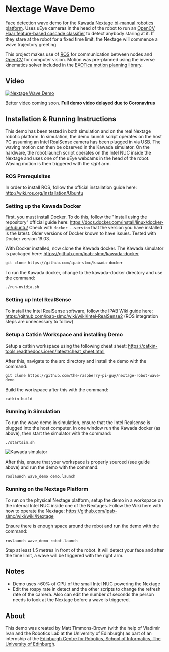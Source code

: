 # Nextage Wave Demo
Face detection wave demo for the [Kawada Nextage bi-manual robotics platform](http://nextage.kawada.jp/en/). Uses uEye cameras in the head of the robot to run an [OpenCV Haar feature-based cascade classifier](https://docs.opencv.org/3.4/db/d28/tutorial_cascade_classifier.html) to detect anybody staring at it. If they stare at the robot for a fixed time limit, the Nextage will commence a wave trajectory greeting.

This project makes use of [ROS](https://www.ros.org) for communication between nodes and [OpenCV](https://opencv.org) for computer vision. Motion was pre-planned using the inverse kinematics solver included in the [EXOTica motion planning library](https://ipab-slmc.github.io/exotica/overview.html).

## Video
[![Nextage Wave Demo](http://img.youtube.com/vi/-q6xLpI4pFU/0.jpg)](https://www.youtube.com/watch?v=-q6xLpI4pFU&feature=youtu.be "Nextage Video")

Better video coming soon. **Full demo video delayed due to Coronavirus**

## Installation & Running Instructions
This demo has been tested in both simulation and on the real Nextage robotic platform. In simulation, the demo.launch script operates on the host PC assuming an Intel RealSense camera has been plugged in via USB. The waving motion can then be observed in the Kawada simulator. On the hardware, the robot.launch script operates on the Intel NUC inside the Nextage and uses one of the uEye webcams in the head of the robot. Waving motion is then triggered with the *right* arm.

### ROS Prerequisites
In order to install ROS, follow the official installation guide here: http://wiki.ros.org/Installation/Ubuntu

### Setting up the Kawada Docker
First, you must install Docker. To do this, follow the "Install using the repository" official guide here: https://docs.docker.com/install/linux/docker-ce/ubuntu/ Check with ```docker --version``` that the version you have installed is the latest. Older versions of Docker known to have issues. Tested with Docker version 19.03.

With Docker installed, now clone the Kawada docker. The Kawada simulator is packaged here: https://github.com/ipab-slmc/kawada-docker

```git clone https://github.com/ipab-slmc/kawada-docker```

To run the Kawada docker, change to the kawada-docker directory and use the command:

```./run-nvidia.sh```

### Setting up Intel RealSense
To install the Intel RealSense software, follow the IPAB Wiki guide here: https://github.com/ipab-slmc/wiki/wiki/Intel-RealSense2 (ROS integration steps are unnecessary to follow)

### Setup a Catkin Workspace and installing Demo
Setup a catkin workspace using the following cheat sheet: https://catkin-tools.readthedocs.io/en/latest/cheat_sheet.html

After this, navigate to the src directory and install the demo with the command:

```git clone https://github.com/the-raspberry-pi-guy/nextage-robot-wave-demo```

Build the workspace after this with the command:

```catkin build```

### Running in Simulation
To run the wave demo in simulation, ensure that the Intel Realsense is plugged into the host computer. In one window run the Kawada docker (as above), then start the simulator with the command:

```./startsim.sh```

![Kawada simulator](https://raw.githubusercontent.com/the-raspberry-pi-guy/nextage-robot-wave-demo/master/img/sim.png)

After this, ensure that your workspace is properly sourced (see guide above) and run the demo with the command:

```roslaunch wave_demo demo.launch```

### Running on the Nextage Platform
To run on the physical Nextage platform, setup the demo in a workspace on the internal Intel NUC inside one of the Nextages. Follow the Wiki here with how to operate the Nextage: https://github.com/ipab-slmc/wiki/wiki/Nextage

Ensure there is enough space around the robot and run the demo with the command:

```roslaunch wave_demo robot.launch```

Step at least 1.5 metres in front of the robot. It will detect your face and after the time limit, a wave will be triggered with the right arm.

## Notes
* Demo uses ~60% of CPU of the small Intel NUC powering the Nextage
* Edit the rospy rate in detect and the other scripts to change the refresh rate of the camera. Also can edit the number of seconds the person needs to look at the Nextage before a wave is triggered.

## About
This demo was created by Matt Timmons-Brown (with the help of Vladimir Ivan and the Robotics Lab at the University of Edinburgh) as part of an internship at the [Edinburgh Centre for Robotics, School of Informatics, The University of Edinburgh](https://www.edinburgh-robotics.org).
